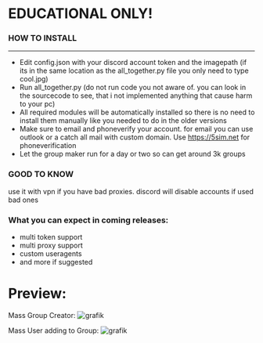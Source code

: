 # EDUCATIONAL ONLY! 
### HOW TO INSTALL
-----------------------------------
- Edit config.json with your discord account token and the imagepath (if its in the same location as the all_together.py file you only need to type cool.jpg)
- Run all_together.py (do not run code you not aware of. you can look in the sourcecode to see, that i not implemented anything that cause harm to your pc)
- All required modules will be automatically installed so there is no need to install them manually like you needed to do in the older versions
- Make sure to email and phoneverify your account. for email you can use outlook or a catch all mail with custom domain. Use https://5sim.net for phoneverification
- Let the group maker run for a day or two so can get around 3k groups

### GOOD TO KNOW
use it with vpn if you have bad proxies. discord will disable accounts if used bad ones

### What you can expect in coming releases:
- multi token support
- multi proxy support
- custom useragents
- and more if suggested

# Preview:
Mass Group Creator:
![grafik](https://user-images.githubusercontent.com/94435104/142742029-13d6ff95-8f06-4963-a361-6d510b66b9a5.png)


Mass User adding to Group:
![grafik](https://user-images.githubusercontent.com/94435104/142741984-7fff9fe8-f310-4387-80f8-fe3eb4952290.png)
